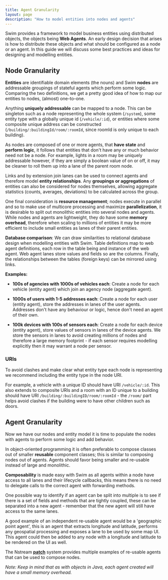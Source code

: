 ```yaml
---
title: Agent Granularity
layout: page
description: "How to model entities into nodes and agents"
---
```


Swim provides a framework to model business entities using distributed objects, the objects being **Web Agents**.
An early design decision that arises is how to distribute these objects and what should be configured as a node or an agent.
In this guide we will discuss some best practices and ideas for designing and modelling entities.

## Node Granularity

**Entities** are identifiable domain elements (the nouns) and Swim **nodes** are addressable groupings of stateful agents which perform some logic.
Comparing the two definitions, we get a pretty good idea of how to map our entities to nodes, (almost) one-to-one.

Anything **uniquely addressable** can be mapped to a node.
This can be singleton such as a node representing the whole system (`/system`), some entity type with a globally unique id (`/vehicle/:id`), or entities where some composite unique address can be constructed (`/building/:buildingId/room/:roomId`, since roomId is only unique to each building).

As nodes are composed of one or more agents, that **have state** and **perform logic**, it follows that entities that don't have any or much behavior need not be a node.
For example, lights in a room may be uniquely addressable however, if they are simply a boolean value of on or off, it may be cleaner to roll them up into a lane of the parent room node.

Links and by extension join lanes can be used to connect agents and therefore model **entity relationships**.
Any **groupings or aggregations** of entities can also be considered for nodes themselves, allowing aggregate statistics (counts, averages, deviations) to be calculated across the group.

One final consideration is **resource management**; nodes execute in parallel and so to make use of multicore processing and maximize **parallelization**, it is desirable to split out monolithic entities into several nodes and agents.
While nodes and agents are lightweight, they do have some **memory overhead**, therefore when scaling to millions of entities it may be more efficient to include small entities as lanes of their parent entities.

**Database comparison**:
We can draw similarities to relational database design when modelling entities with Swim.
Table definitions map to web agent definitions, each row in the table being and instance of the web agent.
Web agent lanes store values and fields so are the columns. 
Finally, the relationships between the tables (foreign keys) can be mirrored using links.

**Examples:**

- **100s of agencies with 1000s of vehicles each**: Create a node for each vehicle (entity agent) which join an agency node (aggregate agent). 

- **1000s of users with 1-5 addresses each**: Create a node for each user (entity agent), store the addresses in lanes of the user agents.
Addresses don't have any behaviour or logic, hence don't need an agent of their own.

- **100k devices with 100s of sensors each**: Create a node for each device (entity agent), store values of sensors in lanes of the device agents.
We store the sensors in lanes to avoid creating millions of nodes and therefore a large memory footprint - if each sensor requires modelling explicitly then it may warrant a node per sensor.


### URIs

To avoid clashes and make clear what entity type each node is representing we recommend including the entity type in the node URI.

For example, a vehicle with a unique ID should have URI `/vehicle/:id`.
This also extends to composite URIs and a room with an ID unique to a building should have URI `/building/:buildingID/room/:roomId` - the `/room/` part helps avoid clashes if the building were to have other children such as doors.

## Agent Granularity

Now we have our nodes and entity model it is time to populate the nodes with agents to perform some logic and add behavior.

In object-oriented programming it is often preferable to compose classes out of smaller **reusable** component classes; this is similar to composing nodes out of agents.
Agents should favor being smaller and re-usable instead of large and monolithic.

**Composability** is made easy with Swim as all agents within a node have access to all lanes and their lifecycle callbacks, this means there is no need to delegate calls to the correct agent with forwarding methods.

One possible way to identify if an agent can be split into multiple is to see if there is a set of fields and methods that are tightly coupled, these can be separated into a new agent - remember that the new agent will still have access to the same lanes.

A good example of an independent re-usable agent would be a 'geographic point agent', this is an agent that extracts longitude and latitude, performs any geospatial processing and exposes a lane to be used by some map UI.
This agent could then be added to any node with a longitude and latitude to be rendered on the UI as well.

The Nstream [**patch**](https://www.nstream.io/docs/backend/patches/) system provides multiple examples of re-usable agents that can be used to compose nodes.

_Note: Keep in mind that as with objects in Java, each agent created will have a small memory overhead._